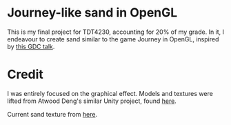 # Journey-like sand in OpenGL

This is my final project for TDT4230, accounting for 20% of my grade. In it, I
endeavour to create sand similar to the game Journey in OpenGL, inspired by
[this GDC talk](https://youtu.be/wt2yYnBRD3U).

# Credit
I was entirely focused on the graphical effect. Models and textures were lifted
from Atwood Deng's similar Unity project, found [here](https://github.com/AtwoodDeng/JourneySand).

Current sand texture from [here](https://www.deviantart.com/marlborolt/art/Sand-Ripples-439027940).
